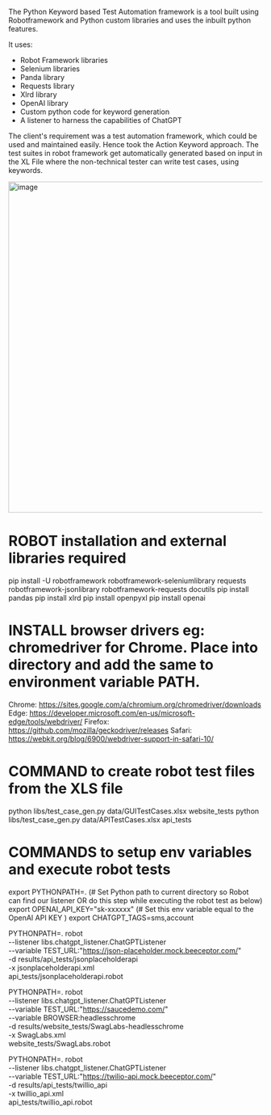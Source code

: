 
The Python Keyword based Test Automation framework is a tool built using Robotframework and Python custom libraries and uses the inbuilt python features.

It uses:
* Robot Framework libraries
* Selenium libraries
* Panda library
* Requests library 
* Xlrd library
* OpenAI library
* Custom python code for keyword generation 
* A listener to harness the capabilities of ChatGPT
  
The client's requirement was a test automation framework, which could be used and maintained easily. Hence took the Action Keyword approach.
The test suites in robot framework get automatically generated based on input in the XL File where the non-technical tester can write test cases, using keywords.


<img width="655" alt="image" src="https://github.com/user-attachments/assets/6534e344-920d-4805-9209-13e090dc9137" />




# ROBOT installation and external libraries required

pip install -U robotframework robotframework-seleniumlibrary requests robotframework-jsonlibrary robotframework-requests docutils
pip install pandas
pip install xlrd
pip install openpyxl
pip install openai

# INSTALL browser drivers eg: chromedriver for Chrome. Place into directory and add the same to environment variable PATH.

Chrome: https://sites.google.com/a/chromium.org/chromedriver/downloads
Edge: https://developer.microsoft.com/en-us/microsoft-edge/tools/webdriver/
Firefox: https://github.com/mozilla/geckodriver/releases
Safari: https://webkit.org/blog/6900/webdriver-support-in-safari-10/

# COMMAND to create robot test files from the XLS file
python libs/test_case_gen.py data/GUITestCases.xlsx website_tests
python libs/test_case_gen.py data/APITestCases.xlsx api_tests

# COMMANDS to setup env variables and execute robot tests

export PYTHONPATH=.   (# Set Python path to current directory so Robot can find our listener OR do this step while executing the robot test as below)
export OPENAI_API_KEY="sk-xxxxxx"  (# Set this env variable equal to the OpenAI API KEY )
export CHATGPT_TAGS=sms,account

PYTHONPATH=. robot \
--listener libs.chatgpt_listener.ChatGPTListener \
--variable TEST_URL:"https://json-placeholder.mock.beeceptor.com/" \
-d results/api_tests/jsonplaceholderapi \
-x jsonplaceholderapi.xml \
api_tests/jsonplaceholderapi.robot


PYTHONPATH=. robot \
--listener libs.chatgpt_listener.ChatGPTListener \
--variable TEST_URL:"https://saucedemo.com/" \
--variable BROWSER:headlesschrome \
-d results/website_tests/SwagLabs-headlesschrome \
-x SwagLabs.xml \
website_tests/SwagLabs.robot


PYTHONPATH=. robot \
--listener libs.chatgpt_listener.ChatGPTListener \
--variable TEST_URL:"https://twilio-api.mock.beeceptor.com/" \
-d results/api_tests/twillio_api \
-x twillio_api.xml \
api_tests/twillio_api.robot
